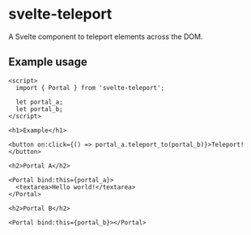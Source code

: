 # svelte-teleport

A Svelte component to teleport elements across the DOM.

## Example usage

```svelte
<script>
  import { Portal } from 'svelte-teleport';

  let portal_a;
  let portal_b;
</script>

<h1>Example</h1>

<button on:click={() => portal_a.teleport_to(portal_b)}>Teleport!</button>

<h2>Portal A</h2>

<Portal bind:this={portal_a}>
  <textarea>Hello world!</textarea>
</Portal>

<h2>Portal B</h2>

<Portal bind:this={portal_b}></Portal>
```
